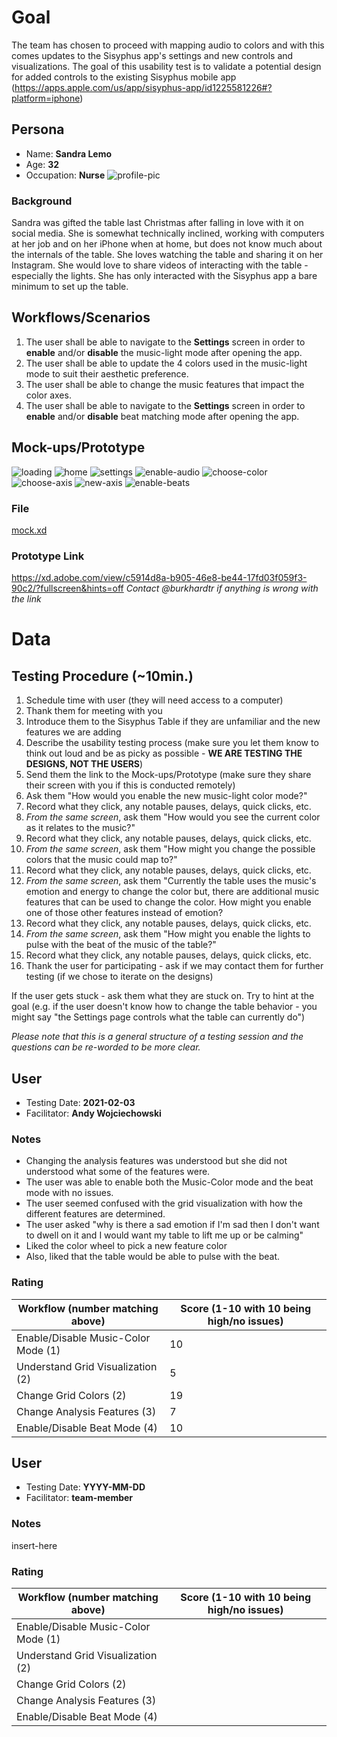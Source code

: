 # Goal
The team has chosen to proceed with mapping audio to colors and with this comes updates to the Sisyphus app's settings and new controls and visualizations. The goal of this usability test is to validate a potential design for added controls to the existing Sisyphus mobile app (https://apps.apple.com/us/app/sisyphus-app/id1225581226#?platform=iphone)

## Persona
* Name: **Sandra Lemo**
* Age: **32**
* Occupation: **Nurse**
![profile-pic](uploads/dcc402e6384e18b444ea39d4187ca8ba/eye-for-ebony-vYpbBtkDhNE-unsplash.jpg)

### Background
Sandra was gifted the table last Christmas after falling in love with it on social media. She is somewhat technically inclined, working with computers at her job and on her iPhone when at home, but does not know much about the internals of the table. She loves watching the table and sharing it on her Instagram. She would love to share videos of interacting with the table - especially the lights. She has only interacted with the Sisyphus app a bare minimum to set up the table.

## Workflows/Scenarios
1. The user shall be able to navigate to the **Settings** screen in order to **enable** and/or **disable** the music-light mode after opening the app.
2. The user shall be able to update the 4 colors used in the music-light mode to suit their aesthetic preference.
3. The user shall be able to change the music features that impact the color axes.
4. The user shall be able to navigate to the **Settings** screen in order to **enable** and/or **disable** beat matching mode after opening the app.

## Mock-ups/Prototype
![loading](uploads/2bd9687096c90e4a8b0567b87f5a2077/loading.png)
![home](uploads/f55e1344deab16054206f0ebfc8310c5/home.png)
![settings](uploads/c31fc698ac60e80b8dccde4bd1028bff/settings.png)
![enable-audio](uploads/8e4109506f29b988e95a83032ec88b65/enable-audio.png)
![choose-color](uploads/77579e3e4fc02a7f9b1080915b54253c/choose-color.png)
![choose-axis](uploads/f0f709ab6be769c91620e595ee47250b/choose-axis.png)
![new-axis](uploads/fe2270629915fe175b1f3ddad6395a49/new-axis.png)
![enable-beats](uploads/3ae6ed29db9100dacc69a2b813e1428a/enable-beats.png)

### File
[mock.xd](uploads/e1f2444ffb603d158561acd190d11f78/mock.xd)

### Prototype Link
https://xd.adobe.com/view/c5914d8a-b905-46e8-be44-17fd03f059f3-90c2/?fullscreen&hints=off
_Contact @burkhardtr if anything is wrong with the link_

# Data

## Testing Procedure (~10min.)
1. Schedule time with user (they will need access to a computer)
2. Thank them for meeting with you
3. Introduce them to the Sisyphus Table if they are unfamiliar and the new features we are adding
4. Describe the usability testing process (make sure you let them know to think out loud and be as picky as possible - **WE ARE TESTING THE DESIGNS, NOT THE USERS**)
5. Send them the link to the Mock-ups/Prototype (make sure they share their screen with you if this is conducted remotely)
6. Ask them "How would you enable the new music-light color mode?"
7. Record what they click, any notable pauses, delays, quick clicks, etc.
8. _From the same screen_, ask them "How would you see the current color as it relates to the music?"
9. Record what they click, any notable pauses, delays, quick clicks, etc.
10. _From the same screen_, ask them "How might you change the possible colors that the music could map to?"
11. Record what they click, any notable pauses, delays, quick clicks, etc.
12. _From the same screen_, ask them "Currently the table uses the music's emotion and energy to change the color but, there are additional music features that can be used to change the color. How might you enable one of those other features instead of emotion?
13. Record what they click, any notable pauses, delays, quick clicks, etc.
14. _From the same screen_, ask them "How might you enable the lights to pulse with the beat of the music of the table?"
15. Record what they click, any notable pauses, delays, quick clicks, etc.
16. Thank the user for participating - ask if we may contact them for further testing (if we chose to iterate on the designs) 

If the user gets stuck - ask them what they are stuck on. Try to hint at the goal (e.g. if the user doesn't know how to change the table behavior - you might say "the Settings page controls what the table can currently do")

_Please note that this is a general structure of a testing session and the questions can be re-worded to be more clear._

## User
* Testing Date: **2021-02-03**
* Facilitator: **Andy Wojciechowski**

### Notes
- Changing the analysis features was understood but she did not understood what some of the features were.
- The user was able to enable both the Music-Color mode and the beat mode with no issues.
- The user seemed confused with the grid visualization with how the different features are determined.
- The user asked "why is there a sad emotion if I'm sad then I don't want to dwell on it and I would want my table to lift me up or be calming"
- Liked the color wheel to pick a new feature color
- Also, liked that the table would be able to pulse with the beat.

### Rating

| Workflow (number matching above) | Score (1-10 with 10 being high/no issues) |
| --- | --- |
| Enable/Disable Music-Color Mode (1) | 10 |
| Understand Grid Visualization (2) | 5 |
| Change Grid Colors (2) | 19 |
| Change Analysis Features (3) | 7 |
| Enable/Disable Beat Mode (4) | 10 |

## User
* Testing Date: **YYYY-MM-DD**
* Facilitator: **team-member**

### Notes
insert-here

### Rating

| Workflow (number matching above) | Score (1-10 with 10 being high/no issues) |
| --- | --- |
| Enable/Disable Music-Color Mode (1) | |
| Understand Grid Visualization (2) | |
| Change Grid Colors (2) | |
| Change Analysis Features (3) | |
| Enable/Disable Beat Mode (4) | |

